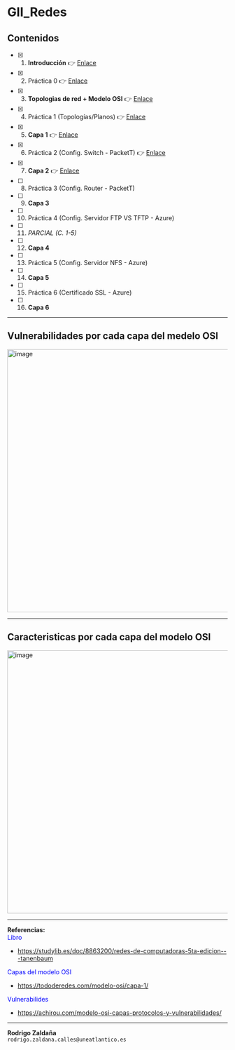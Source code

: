 # GII_Redes
## Contenidos
- [X] 1. **Introducción** 👉 [Enlace](https://docs.google.com/presentation/d/1yr5lPUGB0K5CXoYkVqf3hYfCPm9T3z6tUipzuGNCgBI/edit?usp=sharing)
- [X] 2. Práctica 0 👉 [Enlace](https://github.com/calles/GII_Redes/blob/main/Pr%C3%A1cticas/Práctica-0.md)
- [X] 3. **Topologias de red + Modelo OSI** 👉 [Enlace](https://docs.google.com/presentation/d/1-JkrwUe8DYdOCVBbtC1jZSPmkWYSMAfA/edit?usp=sharing&ouid=115557200077044032866&rtpof=true&sd=true)
- [X] 4. Práctica 1 (Topologías/Planos) 👉 [Enlace](https://github.com/calles/GII_Redes/blob/main/Pr%C3%A1cticas/Pr%C3%A1ctica-1.md)
- [X] 5. **Capa 1** 👉 [Enlace](https://docs.google.com/presentation/d/1ElIE2LRI19tMBt3zsbkMTexCv2nGq9RQ/edit?usp=sharing&ouid=115557200077044032866&rtpof=true&sd=true)
- [X] 6. Práctica 2 (Config. Switch - PacketT) 👉 [Enlace](https://github.com/calles/GII_Redes/blob/main/Pr%C3%A1cticas/Pr%C3%A1ctica-2.md)
- [X] 7. **Capa 2** 👉 [Enlace](https://docs.google.com/presentation/d/1c3VNwD-6A8HREB_svVU_8D2rA-h3B9Q6/edit?usp=sharing&ouid=115557200077044032866&rtpof=true&sd=true)
- [ ] 8. Práctica 3 (Config. Router - PacketT)
- [ ] 9. **Capa 3**
- [ ] 10. Práctica 4 (Config. Servidor FTP VS TFTP - Azure)
- [ ] 11. _PARCIAL (C. 1-5)_
- [ ] 12. **Capa 4**
- [ ] 13. Práctica 5 (Config. Servidor NFS - Azure)
- [ ] 14. **Capa 5**
- [ ] 15. Práctica 6 (Certificado SSL - Azure)
- [ ] 16. **Capa 6**
_________
## Vulnerabilidades por cada capa del medelo OSI
<img width="600" alt="image" src="https://github.com/calles/GII_Redes/assets/22343642/8f781e97-1d68-43b0-9bc2-d355b5774c8e"><br/>
_________
## Caracteristicas por cada capa del modelo OSI
<img width="600" alt="image" src="https://github.com/calles/GII_Redes/assets/22343642/60b6ae2f-0b27-4609-a38b-068dc64d3642"><br/>
_________
**Referencias:** <br/>
<span style="color:blue">Libro</span>
- https://studylib.es/doc/8863200/redes-de-computadoras-5ta-edicion---tanenbaum
  
<span style="color:blue">Capas del modelo OSI</span>
- https://tododeredes.com/modelo-osi/capa-1/
  
<span style="color:blue">Vulnerabilides</span>
- https://achirou.com/modelo-osi-capas-protocolos-y-vulnerabilidades/
_________
**Rodrigo Zaldaña** <br/>
`rodrigo.zaldana.calles@uneatlantico.es`
